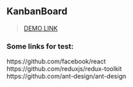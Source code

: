 ## KanbanBoard
>
>[DEMO LINK](https://oleksandr-kotliarov.github.io/incode-group-tt) </br>

<h3>Some links for test:</h3>
https://github.com/facebook/react </br>
https://github.com/reduxjs/redux-toolkit </br>
https://github.com/ant-design/ant-design </br>
